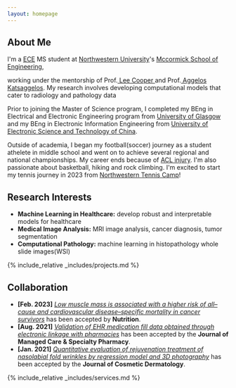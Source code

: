 ```yaml
---
layout: homepage
---
```


## About Me

I'm a <a href="https://www.mccormick.northwestern.edu/electrical-computer/" target="_blank"> ECE</a> MS student at <a href="https://www.northwestern.edu/" target="_blank"> Northwestern University</a>'s <a href="https://www.mccormick.northwestern.edu" target="_blank">  Mccormick School of Engineering</a>,
<!-- , specifically within the <a href="https://med.nyu.edu/research/sackler-institute-graduate-biomedical-sciences/" target="_blank"> Vilcek institute of Biomedical Sciences</a> and the Department of <a href="https://med.nyu.edu/departments-institutes/population-health/" target="_blank"> Population Health</a>. Under the mentorship of Prof.  -->
working under the mentorship of Prof.<a href="https://www.mccormick.northwestern.edu/research-faculty/directory/affiliated/cooper-lee.html" target="_blank"> Lee Cooper </a>and Prof.<a href="https://www.mccormick.northwestern.edu/research-faculty/directory/profiles/katsaggelos-aggelos.html" target="_blank"> Aggelos Katsaggelos</a>. My research involves developing computational models that cater to radiology and pathology data

<!-- In the summer of 2022, I had the opportunity to work as a Data Scientist Intern at <a href="https://about.google" target="_blank"> Google</a>, where I applied my statistical skills to real-world problems.  -->
Prior to joining the Master of Science program, I completed my BEng in Electrical and Electronic Engineering program from <a href="https://www.gla.ac.uk" target = "_blank"> University of Glasgow</a>  and my BEng in Electronic Information Engineering from <a href="https://en.uestc.edu.cn" target = "_blank"> University of Electronic Science and Technology of China</a>. 

<!-- 
I am an alumnus of the <a href="https://opencasestudies.github.io/" target="_blank"> Open Case Study Project</a> at <a href="https://www.jhsph.edu/" target="_blank"> the Bloomberg School of Public Health </a> of <a href="https://www.jhu.edu/" target="_blank"> the Johns Hopkins University</a>. -->

Outside of academia, I began my football(soccer) journey as a student athelete in middle school and went on to achieve several regional and national championships. My career ends because of <a href="https://www.mayoclinic.org/diseases-conditions/acl-injury/symptoms-causes/syc-20350738" target="_blank"> ACL injury</a>. I'm also passionate about basketball, hiking and rock climbing. I'm excited to start my tennis journey in 2023 from <a href="https://nutennis.com" target="_blank"> Northwestern Tennis Camp</a>!


## Research Interests
- **Machine Learning in Healthcare:** develop robust and interpretable models for healthcare
- **Medical Image Analysis:** MRI image analysis, cancer diagnosis, tumor segmentation
- **Computational Pathology:** machine learning in histopathology whole slide images(WSI)
<!-- - **Medical Imaging:** matrix-valued regression and clustering, positive semi-definite matrices estimations -->


<!-- ## Awards
- **[May. 2023]** <a href="https://gsas.nyu.edu/admissions/financial-aid/graduate-school-fellowships-and-assistantships.html" target="_blank">*MacCracken Awards*</a> for outstanding research and activities -->


<!-- {% include_relative _includes/publications.md %} -->

{% include_relative _includes/projects.md %}









## Collaboration

<!-- - **[Feb. 2020]** Our paper about incremental learning is accepted to CVPR 2020.
- **[Feb. 2020]** We will host the ACM Multimedia Asia 2020 conference in Singapore!
- **[Sept. 2019]** Our paper about few-shot learning is accepted to NeurIPS 2019. -->
- **[Feb. 2023]** <a href="https://www.sciencedirect.com/science/article/pii/S089990072200346X" target="_blank">*Low muscle mass is associated with a higher risk of all–cause and cardiovascular disease–specific mortality in cancer survivors*</a> has been accepted by **Nutrition**. 
- **[Aug. 2021]** <a href="https://www.jmcp.org/doi/full/10.18553/jmcp.2021.27.10.1482" target="_blank">*Validation of EHR medication fill data obtained through electronic linkage with pharmacies*</a> has been accepted by the **Journal of Managed Care & Specialty Pharmacy**.
- **[Jan. 2021]** <a href="https://onlinelibrary.wiley.com/doi/abs/10.1111/jocd.13486" target="_blank">*Quantitative evaluation of rejuvenation treatment of nasolabial fold wrinkles by regression model and 3D photography*</a> has been accepted by the **Journal of Cosmetic Dermatology**.


{% include_relative _includes/services.md %}


